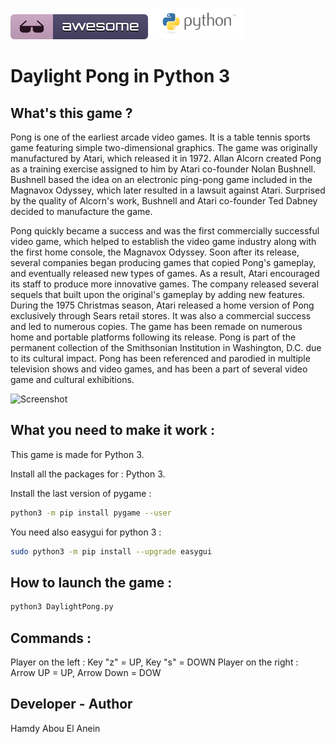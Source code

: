 ![Awesome](awesome.svg)    ![Python](python.png)

# Daylight Pong in Python 3  


## What's this game ?

Pong is one of the earliest arcade video games. It is a table tennis sports game featuring simple two-dimensional graphics. The game was originally manufactured by Atari, which released it in 1972. Allan Alcorn created Pong as a training exercise assigned to him by Atari co-founder Nolan Bushnell. Bushnell based the idea on an electronic ping-pong game included in the Magnavox Odyssey, which later resulted in a lawsuit against Atari. Surprised by the quality of Alcorn's work, Bushnell and Atari co-founder Ted Dabney decided to manufacture the game.

Pong quickly became a success and was the first commercially successful video game, which helped to establish the video game industry along with the first home console, the Magnavox Odyssey. Soon after its release, several companies began producing games that copied Pong's gameplay, and eventually released new types of games. As a result, Atari encouraged its staff to produce more innovative games. The company released several sequels that built upon the original's gameplay by adding new features. During the 1975 Christmas season, Atari released a home version of Pong exclusively through Sears retail stores. It was also a commercial success and led to numerous copies. The game has been remade on numerous home and portable platforms following its release. Pong is part of the permanent collection of the Smithsonian Institution in Washington, D.C. due to its cultural impact. Pong has been referenced and parodied in multiple television shows and video games, and has been a part of several video game and cultural exhibitions.

![Screenshot](screenshot.png)




## What you need to make it work :

This game is made for Python 3.  

Install all the packages for : Python 3.  


Install the last version of pygame :  

```sh
python3 -m pip install pygame --user
```  
You need also easygui for python 3 :

```sh
sudo python3 -m pip install --upgrade easygui
```

## How to launch the game :

```sh
python3 DaylightPong.py
```  

## Commands :  

Player on the left : Key "z" = UP, Key "s" = DOWN
Player on the right : Arrow UP = UP, Arrow Down = DOW   


## Developer - Author

Hamdy Abou El Anein

